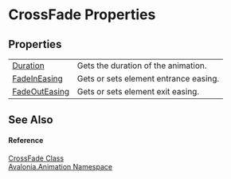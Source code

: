 # CrossFade Properties




## Properties
<table>
<tr>
<td><a href="P_Avalonia_Animation_CrossFade_Duration">Duration</a></td>
<td>Gets the duration of the animation.</td>
</tr>
<tr>
<td><a href="P_Avalonia_Animation_CrossFade_FadeInEasing">FadeInEasing</a></td>
<td>Gets or sets element entrance easing.</td>
</tr>
<tr>
<td><a href="P_Avalonia_Animation_CrossFade_FadeOutEasing">FadeOutEasing</a></td>
<td>Gets or sets element exit easing.</td>
</tr>
</table>

## See Also


#### Reference
<a href="T_Avalonia_Animation_CrossFade">CrossFade Class</a>  
<a href="N_Avalonia_Animation">Avalonia.Animation Namespace</a>  
